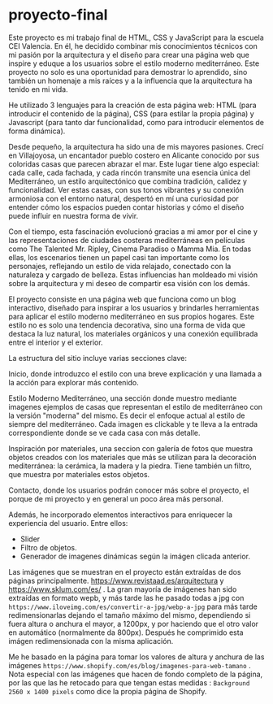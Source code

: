 # proyecto-final


Este proyecto es mi trabajo final de HTML, CSS y JavaScript para la escuela CEI Valencia. En él, he decidido combinar mis conocimientos técnicos con mi pasión por la arquitectura y el diseño para crear una página web que inspire y eduque a los usuarios sobre el estilo moderno mediterráneo. Este proyecto no solo es una oportunidad para demostrar lo aprendido, sino también un homenaje a mis raíces y a la influencia que la arquitectura ha tenido en mi vida.

He utilizado 3 lenguajes para la creación de esta página web: HTML (para introducir el contenido de la página), CSS (para estilar la propia página) y Javascript (para tanto dar funcionalidad, como para introducir elementos de forma dinámica).

Desde pequeño, la arquitectura ha sido una de mis mayores pasiones. Crecí en Villajoyosa, un encantador pueblo costero en Alicante conocido por sus coloridas casas que parecen abrazar el mar. Este lugar tiene algo especial: cada calle, cada fachada, y cada rincón transmite una esencia única del Mediterráneo, un estilo arquitectónico que combina tradición, calidez y funcionalidad. Ver estas casas, con sus tonos vibrantes y su conexión armoniosa con el entorno natural, despertó en mí una curiosidad por entender cómo los espacios pueden contar historias y cómo el diseño puede influir en nuestra forma de vivir.

Con el tiempo, esta fascinación evolucionó gracias a mi amor por el cine y las representaciones de ciudades costeras mediterráneas en películas como The Talented Mr. Ripley, Cinema Paradiso o Mamma Mia. En todas ellas, los escenarios tienen un papel casi tan importante como los personajes, reflejando un estilo de vida relajado, conectado con la naturaleza y cargado de belleza. Estas influencias han moldeado mi visión sobre la arquitectura y mi deseo de compartir esa visión con los demás.

El proyecto consiste en una página web que funciona como un blog interactivo, diseñado para inspirar a los usuarios y brindarles herramientas para aplicar el estilo moderno mediterráneo en sus propios hogares. Este estilo no es solo una tendencia decorativa, sino una forma de vida que destaca la luz natural, los materiales orgánicos y una conexión equilibrada entre el interior y el exterior.

La estructura del sitio incluye varias secciones clave:

Inicio, donde introduzco el estilo con una breve explicación y una llamada a la acción para explorar más contenido.

Estilo Moderno Mediterráneo, una sección donde muestro mediante imagenes ejemplos de casas que representan el estilo de mediterráneo con la versión "moderna" del mismo. Es decir el enfoque actual al estilo de siempre del mediterráneo. Cada imagen es clickable y te lleva a la entrada correspondiente donde se ve cada casa con más detalle.

Inspiración por materiales, una seccion con galería de fotos que muestra objetos creados con los materiales que más se utilizan para la decoración mediterránea: la cerámica, la madera y la piedra. Tiene también un filtro, que muestra por materiales estos objetos.

Contacto, donde los usuarios podrán conocer más sobre el proyecto, el porque de mi proyecto y en general un poco área más personal.

Además, he incorporado elementos interactivos para enriquecer la experiencia del usuario. Entre ellos:

- Slider
- Filtro de objetos.
- Generador de imagenes dinámicas según la imágen clicada anterior.

Las imágenes que se muestran en el proyecto están extraídas de dos páginas principalmente. https://www.revistaad.es/arquitectura y https://www.sklum.com/es/ . La gran mayoría de imágenes han sido extraídas en formato wepb, y más tarde las he pasado todas a jpg con `https://www.iloveimg.com/es/convertir-a-jpg/webp-a-jpg` para más tarde redimensionarlas dejando el tamaño máximo del mismo, dependiendo si fuera altura o anchura el mayor, a 1200px, y por haciendo que el otro valor en automático (normalmente da 800px).
Después he comprimido esta imágen redimensionada con la misma aplicación. 

Me he basado en la página para tomar los valores de altura y anchura de las imágenes `https://www.shopify.com/es/blog/imagenes-para-web-tamano` . Nota especial con las imágenes que hacen de fondo completo de la página, por las que las he retocado para que tengan estas medidas : `Background	2560 x 1400 pixels` como dice la propia página de Shopify.
